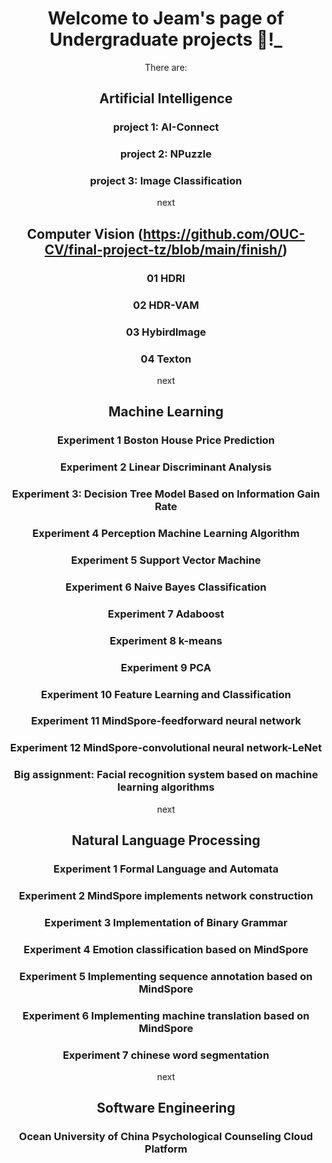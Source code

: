 <header>

<!--
  <<< Author notes: Course header >>>
  Include a 1280×640 image, course title in sentence case, and a concise description in emphasis.
  In your repository settings: enable template repository, add your 1280×640 social image, auto delete head branches.
  Add your open source license, GitHub uses MIT license.
-->

# Welcome to Jeam's  page of Undergraduate projects :tada:!_

There are:

## Artificial Intelligence

### project 1: AI-Connect
### project 2: NPuzzle
### project 3: Image Classification
next
## Computer Vision (https://github.com/OUC-CV/final-project-tz/blob/main/finish/)

### 01 HDRI
### 02 HDR-VAM
### 03 HybirdImage
### 04 Texton
next
## Machine Learning

### Experiment 1 Boston House Price Prediction
### Experiment 2 Linear Discriminant Analysis
### Experiment 3: Decision Tree Model Based on Information Gain Rate
### Experiment 4 Perception Machine Learning Algorithm
### Experiment 5 Support Vector Machine
### Experiment 6 Naive Bayes Classification
### Experiment 7 Adaboost
### Experiment 8 k-means
### Experiment 9 PCA
### Experiment 10 Feature Learning and Classification
### Experiment 11 MindSpore-feedforward neural network
### Experiment 12 MindSpore-convolutional neural network-LeNet
### Big assignment: Facial recognition system based on machine learning algorithms
next
## Natural Language Processing
### Experiment 1 Formal Language and Automata
### Experiment 2 MindSpore implements network construction
### Experiment 3 Implementation of Binary Grammar
### Experiment 4 Emotion classification based on MindSpore
### Experiment 5 Implementing sequence annotation based on MindSpore
### Experiment 6 Implementing machine translation based on MindSpore
### Experiment 7 chinese word segmentation
next
## Software Engineering
### Ocean University of China Psychological Counseling Cloud Platform
</footer>

